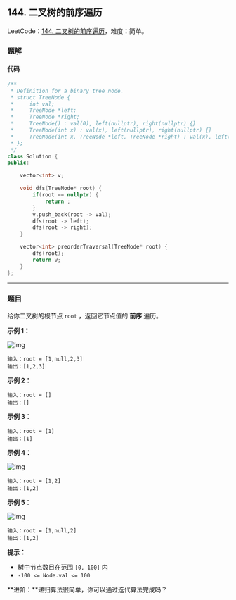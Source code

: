 ## 144. 二叉树的前序遍历

LeetCode：[144. 二叉树的前序遍历](https://leetcode.cn/problems/binary-tree-preorder-traversal/)，难度：简单。

### 题解

#### 代码

```c++
/**
 * Definition for a binary tree node.
 * struct TreeNode {
 *     int val;
 *     TreeNode *left;
 *     TreeNode *right;
 *     TreeNode() : val(0), left(nullptr), right(nullptr) {}
 *     TreeNode(int x) : val(x), left(nullptr), right(nullptr) {}
 *     TreeNode(int x, TreeNode *left, TreeNode *right) : val(x), left(left), right(right) {}
 * };
 */
class Solution {
public:

    vector<int> v;

    void dfs(TreeNode* root) {
        if(root == nullptr) {
            return ;
        }
        v.push_back(root -> val);
        dfs(root -> left);
        dfs(root -> right);
    }

    vector<int> preorderTraversal(TreeNode* root) {
        dfs(root);
        return v;
    }
};
```



---



### 题目

给你二叉树的根节点 `root` ，返回它节点值的 **前序** 遍历。

 

**示例 1：**

![img](https://gitee.com/xwl66/leetcode/raw/master/image/144-inorder_1.jpg)

```
输入：root = [1,null,2,3]
输出：[1,2,3]
```

**示例 2：**

```
输入：root = []
输出：[]
```

**示例 3：**

```
输入：root = [1]
输出：[1]
```

**示例 4：**

![img](https://gitee.com/xwl66/leetcode/raw/master/image/144-inorder_5.jpg)

```
输入：root = [1,2]
输出：[1,2]
```

**示例 5：**

![img](https://gitee.com/xwl66/leetcode/raw/master/image/144-inorder_4.jpg)

```
输入：root = [1,null,2]
输出：[1,2]
```

 

**提示：**

- 树中节点数目在范围 `[0, 100]` 内
- `-100 <= Node.val <= 100`

 

**进阶：**递归算法很简单，你可以通过迭代算法完成吗？


